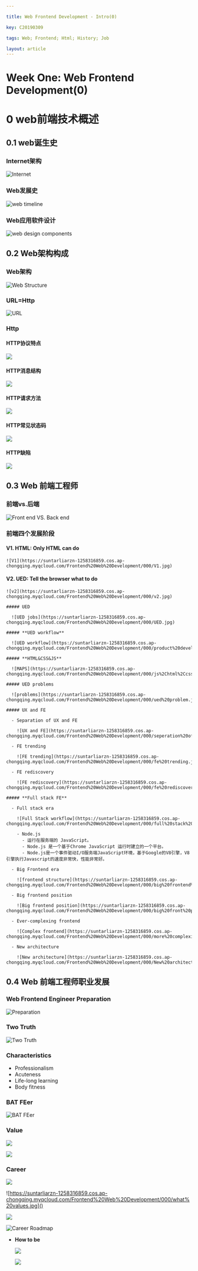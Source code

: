 ```yaml
---

title: Web Frontend Development - Intro(0)

key: C20190309

tags: Web; Frontend; Html; History; Job   

layout: article
---
```


# Week One: Web Frontend Development(0)

<!--more-->

# 0 web前端技术概述	

## 0.1 web诞生史

### Internet架构

  ![Internet](https://suntarliarzn-1258316859.cos.ap-chongqing.myqcloud.com/internet.jpg)

### Web发展史

  ![web timeline](https://suntarliarzn-1258316859.cos.ap-chongqing.myqcloud.com/Frontend%20Web%20Development/000/web%20timeline.jpg)

### Web应用软件设计

  ![web design components](https://suntarliarzn-1258316859.cos.ap-chongqing.myqcloud.com/Frontend%20Web%20Development/000/web%20components.jpg)

## 0.2 Web架构构成

### Web架构

![Web Structure](https://suntarliarzn-1258316859.cos.ap-chongqing.myqcloud.com/Frontend%20Web%20Development/000/web%20architecture.jpg)

### URL=Http

![URL ](https://suntarliarzn-1258316859.cos.ap-chongqing.myqcloud.com/Frontend%20Web%20Development/000/URL.jpg)

### Http

#### HTTP协议特点

  ![](https://suntarliarzn-1258316859.cos.ap-chongqing.myqcloud.com/Frontend%20Web%20Development/000/http%20characteristics.jpg)

#### HTTP消息结构

  ![](https://suntarliarzn-1258316859.cos.ap-chongqing.myqcloud.com/Frontend%20Web%20Development/000/http%20message%20structure.jpg)

#### HTTP请求方法

  ![](https://suntarliarzn-1258316859.cos.ap-chongqing.myqcloud.com/Frontend%20Web%20Development/000/http%20request%20structure.jpg)

#### HTTP常见状态码

  ![](https://suntarliarzn-1258316859.cos.ap-chongqing.myqcloud.com/Frontend%20Web%20Development/000/http%20status.jpg)

#### HTTP缺陷

  ![](https://suntarliarzn-1258316859.cos.ap-chongqing.myqcloud.com/Frontend%20Web%20Development/000/http%20flaws.jpg)

## 0.3 Web 前端工程师

### 前端vs.后端

  ![Front end VS. Back end](https://suntarliarzn-1258316859.cos.ap-chongqing.myqcloud.com/Frontend%20Web%20Development/000/front%20end%20vs.%20back%20end.jpg)

### 前端四个发展阶段 

  [^]: 翻译在前端开发的位置

  #### V1. HTML: Only HTML can do

    ![V1](https://suntarliarzn-1258316859.cos.ap-chongqing.myqcloud.com/Frontend%20Web%20Development/000/V1.jpg)

  #### V2.  UED: Tell the browser what to do

    ![v2](https://suntarliarzn-1258316859.cos.ap-chongqing.myqcloud.com/Frontend%20Web%20Development/000/v2.jpg)

    ##### UED

      ![UED jobs](https://suntarliarzn-1258316859.cos.ap-chongqing.myqcloud.com/Frontend%20Web%20Development/000/UED.jpg)

    ##### **UED workflow**

      ![UED workflow](https://suntarliarzn-1258316859.cos.ap-chongqing.myqcloud.com/Frontend%20Web%20Development/000/product%20development.jpg)

    ##### **HTML&CSS&JS**

      ![MAPS](https://suntarliarzn-1258316859.cos.ap-chongqing.myqcloud.com/Frontend%20Web%20Development/000/js%2Chtml%2Ccss.jpg)

    ##### UED problems

      ![problems](https://suntarliarzn-1258316859.cos.ap-chongqing.myqcloud.com/Frontend%20Web%20Development/000/ued%20problem.jpg)

    ##### UX and FE

      - Separation of UX and FE

        ![UX and FE](https://suntarliarzn-1258316859.cos.ap-chongqing.myqcloud.com/Frontend%20Web%20Development/000/seperation%20of%20ued.jpg)

      - FE trending

        ![FE trending](https://suntarliarzn-1258316859.cos.ap-chongqing.myqcloud.com/Frontend%20Web%20Development/000/fe%20trending.jpg)

      - FE rediscovery

        ![FE rediscovery](https://suntarliarzn-1258316859.cos.ap-chongqing.myqcloud.com/Frontend%20Web%20Development/000/fe%20rediscover.jpg)

    ##### **Full stack FE**

      - Full stack era

        ![Full Stack workflow](https://suntarliarzn-1258316859.cos.ap-chongqing.myqcloud.com/Frontend%20Web%20Development/000/full%20stack%20workfull.jpg)

        - Node.js 
          - 运行在服务端的 JavaScript。
          - Node.js 是一个基于Chrome JavaScript 运行时建立的一个平台。
          - Node.js是一个事件驱动I/O服务端JavaScript环境，基于Google的V8引擎，V8引擎执行Javascript的速度非常快，性能非常好。

      - Big Frontend era

        ![frontend structure](https://suntarliarzn-1258316859.cos.ap-chongqing.myqcloud.com/Frontend%20Web%20Development/000/big%20frontend%20structure.jpg)

      - Big frontend position

        ![Big frontend position](https://suntarliarzn-1258316859.cos.ap-chongqing.myqcloud.com/Frontend%20Web%20Development/000/big%20front%20position.jpg)

      - Ever-complexing frontend

        ![Complex frontend](https://suntarliarzn-1258316859.cos.ap-chongqing.myqcloud.com/Frontend%20Web%20Development/000/more%20complexing%20frontend.jpg)

      - New architecture

        ![New architecture](https://suntarliarzn-1258316859.cos.ap-chongqing.myqcloud.com/Frontend%20Web%20Development/000/New%20architecture.jpg)

        
## 0.4 Web 前端工程师职业发展

### Web Frontend Engineer Preparation

  ![Preparation](https://suntarliarzn-1258316859.cos.ap-chongqing.myqcloud.com/Frontend%20Web%20Development/000/preparation.jpg)

### **Two Truth**

  ![Two Truth](https://suntarliarzn-1258316859.cos.ap-chongqing.myqcloud.com/Frontend%20Web%20Development/000/two%20truths.jpg)

### Characteristics

  - Professionalism
  - Acuteness
  - Life-long learning
  - Body fitness

### BAT FEer

  ![BAT FEer](https://suntarliarzn-1258316859.cos.ap-chongqing.myqcloud.com/Frontend%20Web%20Development/000/BAT%20FEer.jpg)

### **Value**

  ![](https://suntarliarzn-1258316859.cos.ap-chongqing.myqcloud.com/Frontend%20Web%20Development/000/core%20values.jpg)

  ![](https://suntarliarzn-1258316859.cos.ap-chongqing.myqcloud.com/Frontend%20Web%20Development/000/core%20values%202.jpg)

### **Career** 

  ![](https://suntarliarzn-1258316859.cos.ap-chongqing.myqcloud.com/Frontend%20Web%20Development/000/3%20values.jpg)

  ![https://suntarliarzn-1258316859.cos.ap-chongqing.myqcloud.com/Frontend%20Web%20Development/000/what%20values.jpg]()

  ![](https://suntarliarzn-1258316859.cos.ap-chongqing.myqcloud.com/Frontend%20Web%20Development/000/3%20ways%20to%20developm.jpg)

  ![Career Roadmap](https://suntarliarzn-1258316859.cos.ap-chongqing.myqcloud.com/Frontend%20Web%20Development/000/career%20roadmap.jpg)

- **How to be** 

  ![](https://suntarliarzn-1258316859.cos.ap-chongqing.myqcloud.com/Frontend%20Web%20Development/000/How%20to%20develop%202.jpg)    

  ![](https://suntarliarzn-1258316859.cos.ap-chongqing.myqcloud.com/Frontend%20Web%20Development/000/How%20to%20develop.jpg)    

​    



​	

